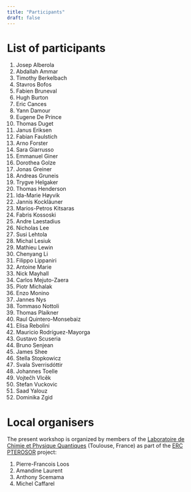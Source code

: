 ```yaml
---
title: "Participants"
draft: false
---
```


# List of participants

1. Josep Alberola <!-- albojo@alumni.uv.es -->
1. Abdallah Ammar <!-- aammar@irsamc.ups-tlse.fr -->
1. Timothy Berkelbach <!-- tcb2112@columbia.edu -->
1. Stavros Bofos <!-- stavros.bofos@cea.fr -->
1. Fabien Bruneval <!-- fabien.bruneval@cea.fr -->
1. Hugh Burton <!-- hgaburton@gmail.com -->
1. Eric Cances <!-- cances@cermics.enpc.fr -->
1. Yann Damour <!-- ydamour@irsamc.ups-tlse.fr -->
1. Eugene De Prince <!-- adeprince@fsu.edu -->
1. Thomas Duget <!-- thomas.duguet@cea.fr -->
1. Janus Eriksen <!-- janus@kemi.dtu.dk -->
1. Fabian Faulstich <!-- faulsf@rpi.edu -->
1. Arno Forster <!-- a.t.l.foerster@vu.nl -->
1. Sara Giarrusso <!-- sara.giarrusso@universite-paris-saclay.fr -->
1. Emmanuel Giner <!-- giner.emmanuel@gmail.com -->
1. Dorothea Golze <!-- dorothea.golze@tu-dresden.de -->
1. Jonas Greiner <!-- jongr@kemi.dtu.dk -->
1. Andreas Gruneis <!-- andreas.grueneis@tuwien.ac.at -->
1. Trygve Helgaker <!-- t.u.helgaker@kjemi.uio.no --> <!-- A variational reformulation of excitation energies and other molecular properties in electronic-structure theory -->
1. Thomas Henderson <!-- th4@rice.edu -->
1. Ida-Marie Høyvik <!-- ida-marie.hoyvik@ntnu.no -->
1. Jannis Kockläuner <!-- jannis.kocklaeuner@tu-dresden.de -->
1. Marios-Petros Kitsaras <!-- kitsaras@irsamc.ups-tlse.fr -->
1. Fabris Kossoski <!-- fkossoski@irsamc.ups-tlse.fr -->
1. Andre Laestadius <!-- andre.laestadius@kjemi.uio.no -->
1. Nicholas Lee <!-- nicholas.lee@pmb.ox.ac.uk -->
1. Susi Lehtola <!-- susi.lehtola@helsinki.fi -->
1. Michal Lesiuk <!-- m.lesiuk@uw.edu.pl -->
1. Mathieu Lewin <!-- mathieu.lewin@math.cnrs.fr -->
1. Chenyang Li <!-- chenyang.li@bnu.edu.cn -->
1. Filippo Lippaniri <!-- filippo.lipparini@unipi.it -->
1. Antoine Marie <!-- amarie@irsamc.ups-tlse.fr -->
1. Nick Mayhall <!-- mathieu.lewin@math.cnrs.fr -->
1. Carlos Mejuto-Zaera <!-- cmejutoz@sissa.it -->
1. Piotr Michalak <!-- p.michalak13@uw.edu.pl -->
1. Enzo Monino <!-- monino.enzo@gmail.com -->
1. Jannes Nys <!-- jannesnys@gmail.com -->
1. Tommaso Nottoli <!-- tommaso.nottoli@dcci.unipi.it -->
1. Thomas Plaikner <!-- thomas.plaikner@tuwien.ac.at -->
1. Raul Quintero-Monsebaiz <!-- raulmon88@gmail.com -->
1. Elisa Rebolini <!-- rebolini@ill.fr -->
1. Mauricio Rodríguez-Mayorga <!-- marm3.14@gmail.com -->
1. Gustavo Scuseria <!-- guscus@rice.edu --> 
1. Bruno Senjean <!-- bsenjean@gmail.com -->
1. James Shee <!-- js327@rice.edu -->
1. Stella Stopkowicz <!-- stella.stopkowicz@uni-saarland.de -->
1. Svala Sverrisdóttir <!-- svala@math.berkeley.edu -->
1. Johannes Toelle <!-- j_toel01@uni-muenster.de -->
1. Vojtečh Vlcěk <!-- vlcek@chem.ucsb.edu -->
1. Stefan Vuckovic <!-- stefanvuckovic1@gmail.com -->
1. Saad Yalouz <!-- yalouzsaad@gmail.com -->
1. Dominika Zgid <!-- dominika.zgid@gmail.com -->

# Local organisers 

The present workshop is organized by members of the [Laboratoire de Chimie et Physique Quantiques](https://www.lcpq.ups-tlse.fr/?lang=en) (Toulouse, France) as part of the [ERC PTEROSOR](https://lcpq.github.io/PTEROSOR/) project:
<br>
1. Pierre-Francois Loos	<!-- loos@irsamc.ups-tlse.fr -->
1. Amandine Laurent <!-- amandine.laurent@irsamc.ups-tlse.fr -->
1. Anthony Scemama <!-- scemama@gmail.com -->
1. Michel Caffarel <!-- michel.caffarel@gmail.com -->

